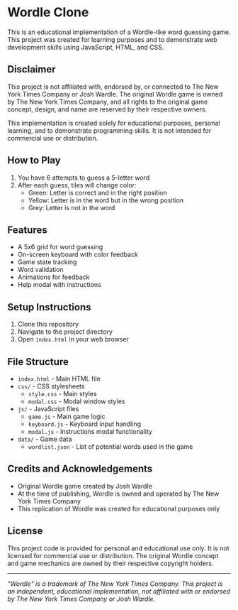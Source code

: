 # Wordle Clone

This is an educational implementation of a Wordle-like word guessing game. This project was created for learning purposes and to demonstrate web development skills using JavaScript, HTML, and CSS.

## Disclaimer

This project is not affiliated with, endorsed by, or connected to The New York Times Company or Josh Wardle. The original Wordle game is owned by The New York Times Company, and all rights to the original game concept, design, and name are reserved by their respective owners.

This implementation is created solely for educational purposes, personal learning, and to demonstrate programming skills. It is not intended for commercial use or distribution.

## How to Play

1. You have 6 attempts to guess a 5-letter word
2. After each guess, tiles will change color:
   - Green: Letter is correct and in the right position
   - Yellow: Letter is in the word but in the wrong position
   - Grey: Letter is not in the word

## Features

- A 5x6 grid for word guessing
- On-screen keyboard with color feedback
- Game state tracking
- Word validation
- Animations for feedback
- Help modal with instructions

## Setup Instructions

1. Clone this repository
2. Navigate to the project directory
3. Open `index.html` in your web browser

## File Structure

- `index.html` - Main HTML file
- `css/` - CSS stylesheets
  - `style.css` - Main styles
  - `modal.css` - Modal window styles
- `js/` - JavaScript files
  - `game.js` - Main game logic
  - `keyboard.js` - Keyboard input handling
  - `modal.js` - Instructions modal functionality
- `data/` - Game data
  - `wordlist.json` - List of potential words used in the game

## Credits and Acknowledgements

- Original Wordle game created by Josh Wardle
- At the time of publishing, Wordle is owned and operated by The New York Times Company
- This replication of Wordle was created for educational purposes only

## License

This project code is provided for personal and educational use only. It is not licensed for commercial use or distribution. The original Wordle concept and game mechanics are owned by their respective copyright holders.

---

*"Wordle" is a trademark of The New York Times Company. This project is an independent, educational implementation, not affiliated with or endorsed by The New York Times Company or Josh Wardle.*